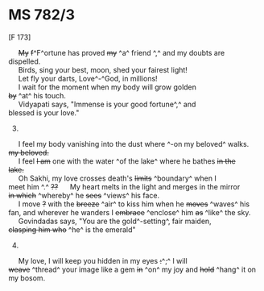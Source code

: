 # MS 782/3

[F 173]

&nbsp;&nbsp;&nbsp;&nbsp;&nbsp;~~My~~ ~~f~~^F^ortune has proved ~~my~~ ^a^ friend ^,^ and my doubts are \
dispelled. \
&nbsp;&nbsp;&nbsp;&nbsp;&nbsp;Birds, sing your best, moon, shed your fairest light! \
&nbsp;&nbsp;&nbsp;&nbsp;&nbsp;Let fly your darts, Love^-^God, in millions! \
&nbsp;&nbsp;&nbsp;&nbsp;&nbsp;I wait for the moment when my body will grow golden \
~~by~~ ^at^ his touch. \
&nbsp;&nbsp;&nbsp;&nbsp;&nbsp;Vidyapati says, "Immense is your good fortune^,^ and \
blessed is your love." 

3. 
&nbsp;&nbsp;&nbsp;&nbsp;&nbsp;I feel my body vanishing into the dust where ^-on my beloved^ walks. \
~~my beloved.~~ \
&nbsp;&nbsp;&nbsp;&nbsp;&nbsp;I feel ~~I am~~ one with the water ^of the lake^ where he bathes ~~in the~~ \
~~lake.~~ \
&nbsp;&nbsp;&nbsp;&nbsp;&nbsp;Oh Sakhi, my love crosses death's ~~limits~~ ^boundary^ when I \
meet him ^.^ ~~??~~
&nbsp;&nbsp;&nbsp;&nbsp;&nbsp;My heart melts in the light and merges in the mirror \
~~in which~~ ^whereby^ he ~~sees~~ ^views^ his face. \
&nbsp;&nbsp;&nbsp;&nbsp;&nbsp;I move ~~?~~ with the ~~breeze~~ ^air^ to kiss him when he ~~moves~~ ^waves^ his \
fan, and wherever he wanders I ~~embrace~~ ^enclose^ him ~~as~~ ^like^ the sky. \
&nbsp;&nbsp;&nbsp;&nbsp;&nbsp;Govindadas says, "You are the gold^-setting^, fair maiden, \
~~clasping him who~~ ^he^ is the emerald"

4. 
&nbsp;&nbsp;&nbsp;&nbsp;&nbsp;My love, I will keep you hidden in my eyes ~~:~~^;^ I will \
~~weave~~ ^thread^ your image like a gem ~~in~~ ^on^ my joy and ~~hold~~ ^hang^ it on my bosom.
